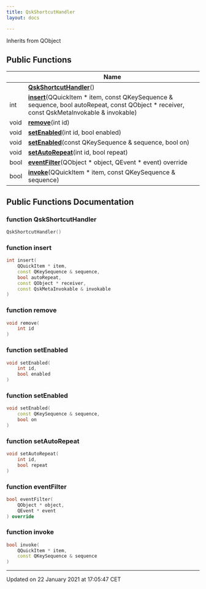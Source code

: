 ```yaml
---
title: QskShortcutHandler
layout: docs

---
```





Inherits from QObject

## Public Functions

|                | Name           |
| -------------- | -------------- |
| | **[QskShortcutHandler](/docs/classes/class_qsk_shortcut_handler/#function-qskshortcuthandler)**() |
| int | **[insert](/docs/classes/class_qsk_shortcut_handler/#function-insert)**(QQuickItem * item, const QKeySequence & sequence, bool autoRepeat, const QObject * receiver, const QskMetaInvokable & invokable) |
| void | **[remove](/docs/classes/class_qsk_shortcut_handler/#function-remove)**(int id) |
| void | **[setEnabled](/docs/classes/class_qsk_shortcut_handler/#function-setenabled)**(int id, bool enabled) |
| void | **[setEnabled](/docs/classes/class_qsk_shortcut_handler/#function-setenabled)**(const QKeySequence & sequence, bool on) |
| void | **[setAutoRepeat](/docs/classes/class_qsk_shortcut_handler/#function-setautorepeat)**(int id, bool repeat) |
| bool | **[eventFilter](/docs/classes/class_qsk_shortcut_handler/#function-eventfilter)**(QObject * object, QEvent * event) override |
| bool | **[invoke](/docs/classes/class_qsk_shortcut_handler/#function-invoke)**(QQuickItem * item, const QKeySequence & sequence) |

## Public Functions Documentation

### function QskShortcutHandler

```cpp
QskShortcutHandler()
```


### function insert

```cpp
int insert(
    QQuickItem * item,
    const QKeySequence & sequence,
    bool autoRepeat,
    const QObject * receiver,
    const QskMetaInvokable & invokable
)
```


### function remove

```cpp
void remove(
    int id
)
```


### function setEnabled

```cpp
void setEnabled(
    int id,
    bool enabled
)
```


### function setEnabled

```cpp
void setEnabled(
    const QKeySequence & sequence,
    bool on
)
```


### function setAutoRepeat

```cpp
void setAutoRepeat(
    int id,
    bool repeat
)
```


### function eventFilter

```cpp
bool eventFilter(
    QObject * object,
    QEvent * event
) override
```


### function invoke

```cpp
bool invoke(
    QQuickItem * item,
    const QKeySequence & sequence
)
```


-------------------------------

Updated on 22 January 2021 at 17:05:47 CET